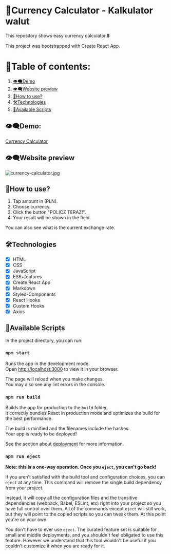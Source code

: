 # 📂Currency Calculator - Kalkulator walut
This repository shows easy currency calculator.💲

This project was bootstrapped with Create React App.
# 📑Table of contents:
1. [👁‍🗨Demo](#demo)
2. [👁‍🗨Website preview](#website-preview)
3. [📌How to use?](#how-to-use)
4. [🛠Technologies](#technologies)
5. [📌Available Scripts](#available-scripts)
## 👁‍🗨Demo:
[Currency Calculator](https://maxnatalia.github.io/currency-calculator-react/)

## 👁‍🗨Website preview
![currency-calculator.jpg](https://i.postimg.cc/Z5qY0M4Y/currency-calculator.jpg)
## 📌How to use?
1. Tap amount in (PLN).
2. Choose currency.
3. Click the button "POLICZ TERAZ!".
4. Your result will be shown in the field.

You can also see what is the current exchange rate. 

## 🛠Technologies
- [x] HTML
- [x] CSS
- [x] JavaScript
- [x] ES6+features
- [x] Create React App
- [x] Markdown
- [x] Styled-Components
- [x] React Hooks
- [x] Custom Hooks
- [x] Axios
## 📌Available Scripts

In the project directory, you can run:

### `npm start`

Runs the app in the development mode.\
Open [http://localhost:3000](http://localhost:3000) to view it in your browser.

The page will reload when you make changes.\
You may also see any lint errors in the console.

### `npm run build`

Builds the app for production to the `build` folder.\
It correctly bundles React in production mode and optimizes the build for the best performance.

The build is minified and the filenames include the hashes.\
Your app is ready to be deployed!

See the section about [deployment](https://facebook.github.io/create-react-app/docs/deployment) for more information.

### `npm run eject`

**Note: this is a one-way operation. Once you `eject`, you can't go back!**

If you aren't satisfied with the build tool and configuration choices, you can `eject` at any time. This command will remove the single build dependency from your project.

Instead, it will copy all the configuration files and the transitive dependencies (webpack, Babel, ESLint, etc) right into your project so you have full control over them. All of the commands except `eject` will still work, but they will point to the copied scripts so you can tweak them. At this point you're on your own.

You don't have to ever use `eject`. The curated feature set is suitable for small and middle deployments, and you shouldn't feel obligated to use this feature. However we understand that this tool wouldn't be useful if you couldn't customize it when you are ready for it.
